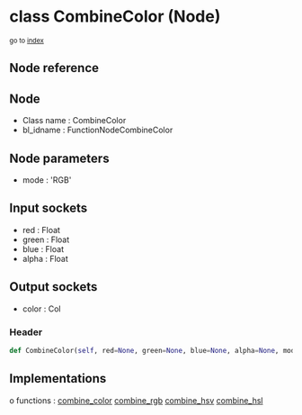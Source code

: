 # class CombineColor (Node)

<sub>go to [index](/docs/index.md)</sub>

## Node reference

Node
----
 - Class name : CombineColor
 - bl_idname : FunctionNodeCombineColor

Node parameters
---------------
 - mode : 'RGB'

Input sockets
-------------
 - red : Float
 - green : Float
 - blue : Float
 - alpha : Float

Output sockets
--------------
 - color : Col

### Header

``` python
def CombineColor(self, red=None, green=None, blue=None, alpha=None, mode='RGB', node_label=None, node_color=None):
```

## Implementations

o functions : [combine_color](#combine_color) [combine_rgb](#combine_rgb) [combine_hsv](#combine_hsv) [combine_hsl](#combine_hsl)

